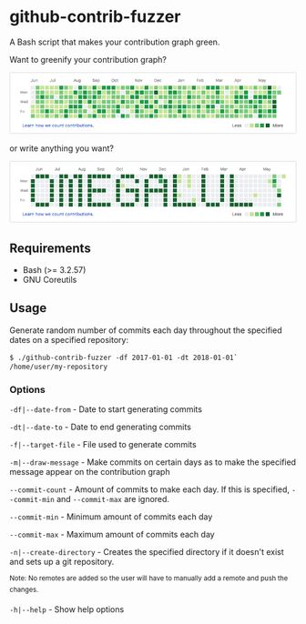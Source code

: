 # github-contrib-fuzzer

A Bash script that makes your contribution graph green.

Want to greenify your contribution graph?

![Contribution Graph 1](docs/snapshot1.png "Contribution Graph 1")

or write anything you want?

![Contribution Graph 2](docs/snapshot2.png "Contribution Graph 2")

## Requirements

+ Bash (>= 3.2.57)
+ GNU Coreutils

## Usage

Generate random number of commits each day throughout the specified dates on a specified repository:

```shell
$ ./github-contrib-fuzzer -df 2017-01-01 -dt 2018-01-01` /home/user/my-repository
```

### Options

`-df|--date-from` - Date to start generating commits

`-dt|--date-to` - Date to end generating commits

`-f|--target-file` - File used to generate commits

`-m|--draw-message` - Make commits on certain days as to make the specified message appear on the contribution graph


`--commit-count` - Amount of commits to make each day. If this is specified, `--commit-min` and `--commit-max` are ignored.

`--commit-min` - Minimum amount of commits each day

`--commit-max` - Maximum amount of commits each day

`-n|--create-directory` - Creates the specified directory if it doesn't exist and sets up a git repository.

<sup>Note: No remotes are added so the user will have to manually add a remote and push the changes.</sup>

`-h|--help` - Show help options